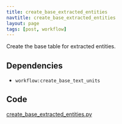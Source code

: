 ```yaml
---
title: create_base_extracted_entities
navtitle: create_base_extracted_entities
layout: page
tags: [post, workflow]
---
```

Create the base table for extracted entities.

## Dependencies
* `workflow:create_base_text_units`

## Code
[create_base_extracted_entities.py](https://dev.azure.com/msresearch/Resilience/_git/ire-indexing?path=/python/graphrag/graphrag/indexing/workflows/v1/create_base_extracted_entities.py)
